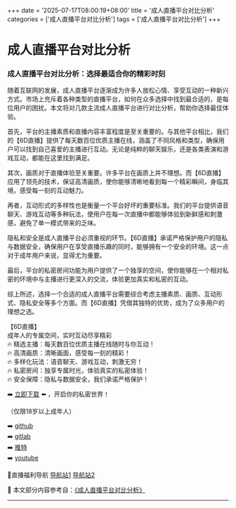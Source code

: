 +++
date = '2025-07-17T08:00:19+08:00'
title = '成人直播平台对比分析'
categories = ['成人直播平台对比分析']
tags = ['成人直播平台对比分析']
+++

# 成人直播平台对比分析

### 成人直播平台对比分析：选择最适合你的精彩时刻

随着互联网的发展，成人直播平台逐渐成为许多人放松心情、享受互动的一种新兴方式。市场上充斥着各种类型的直播平台，如何在众多选择中找到最合适的，是每位用户的困扰。本文将对几款主流成人直播平台进行对比分析，帮助你选择最佳体验。

首先，平台的主播素质和直播内容丰富程度是至关重要的。与其他平台相比，我们的【6D直播】提供了每天数百位优质主播在线，涵盖了不同风格和类型，确保用户可以找到自己喜爱的主播进行互动。无论是纯粹的聊天娱乐，还是各类表演和游戏互动，都能在这里找到满足。

其次，画质对于直播体验至关重要。许多平台在画质上并不理想。而【6D直播】应用了领先的技术，保证高清画质，使你能够清晰地看到每一个精彩瞬间，身临其境，感受每一刻的互动魅力。

再者，互动形式的多样性也是衡量一个平台好坏的重要标准。我们的平台提供语音聊天、游戏互动等多种玩法，使用户在每一次直播中都能够体验到新鲜感和刺激感，避免了单一模式带来的乏味。

隐私和安全是成人直播平台必须重视的环节。【6D直播】承诺严格保护用户的隐私与数据安全，确保用户在享受直播乐趣的同时，能够拥有一个安全的环境。这一点对于成年用户来说，显得尤为重要。

最后，平台的私密房间功能为用户提供了一个独享的空间，使你能够在一个相对私密的环境中与主播进行更深入的交流，体验更加真实和私密的互动。

综上所述，选择一个合适的成人直播平台需要综合考虑主播素质、画质、互动形式、隐私安全等多个方面。而【6D直播】凭借其独特的优势，成为了众多用户的理想之选。

【6D直播】  
成年人的专属空间，实时互动尽享精彩  
🔥 精选主播：每天数百位优质主播在线随时与你互动！  
🔥 高清画质：清晰画面，感受每一刻的精彩！  
🔥 多样化玩法：语音聊天、游戏互动，刺激无穷！  
🔥 私密房间：独享专属时光，体验真实的私密体验！  
🔥 安全保障：隐私与数据安全，我们承诺严格保护！  

➡️ [立即下载](https://down123.s3.ap-east-1.amazonaws.com/down/down.html?channelCode=blog) ⬅️ ，开启你的私密世界！

（仅限18岁以上成年人）

➡️ [github](https://aldult-live.github.io/)  
➡️ [gitlab](https://seo-09598d.gitlab.io/)  
➡️ [推特](https://x.com/wegame33)  
➡️ [youtube](https://www.youtube.com/@6Dlive)  

🔞直播福利导航   [导航站1](https://webstack-86085a.gitlab.io/)  [导航站2](https://onlygit123-2.github.io/)


📘 本文部分内容参考自：[《成人直播平台对比分析》](https://github.com/fanqieshequ123/fanqiesehqu)

---
